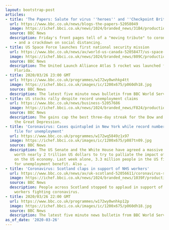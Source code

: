```yaml
---
layout: bootstrap-post
articles:
- title: 'The Papers: Salute for virus ''heroes'' and ''Checkpoint Britain'''
  url: https://www.bbc.co.uk/news/blogs-the-papers-52058049
  image: https://ichef.bbci.co.uk/news/1024/branded_news/31B4/production/_111442721_mirror.jpg
  source: BBC News
  description: Friday's front pages tell of a "moving tribute" to coronavirus staff
    - and a crackdown on social distancing.
- title: US Space Force launches first national security mission
  url: https://www.bbc.co.uk/news/av/world-us-canada-52058477/us-space-force-launches-first-national-security-mission
  image: https://ichef.bbci.co.uk/news/1024/branded_news/809C/production/_111442923_p087v0ms.jpg
  source: BBC News
  description: The United Launch Alliance Atlas 5 rocket was launched from Cape Canaveral,
    Florida.
- title: 2020/03/26 23:00 GMT
  url: https://www.bbc.co.uk/programmes/w172wy0wnhkp4tt
  image: https://ichef.bbci.co.uk/images/ic/1200x675/p060dh18.jpg
  source: BBC News
  description: The latest five minute news bulletin from BBC World Service.
- title: US stocks rally despite record unemployment claims
  url: https://www.bbc.co.uk/news/business-52057686
  image: https://ichef.bbci.co.uk/news/1024/branded_news/F824/production/_111442536_gettyimages-1208040960.jpg
  source: BBC News
  description: The gains cap the best three-day streak for the Dow and S&P 500 since
    the Great Depression.
- title: 'Coronavirus: Cases quintupled in New York while record number of Americans
    file for unemployment'
  url: https://www.bbc.co.uk/programmes/w172wq5849z1x97
  image: https://ichef.bbci.co.uk/images/ic/1200x675/p087tn09.jpg
  source: BBC News
  description: The US Senate and the White House have agreed a massive relief package
    worth nearly 2 trillion US dollars to try to palliate the impact of the virus
    on the US economy. Last week alone, 3.3 million people in the US filed a claim
    for unemployment benefit. Also …
- title: 'Coronavirus: Scotland claps in support of NHS workers'
  url: https://www.bbc.co.uk/news/av/uk-scotland-52056611/coronavirus-scotland-claps-in-support-of-nhs-workers
  image: https://ichef.bbci.co.uk/news/1024/branded_news/1039F/production/_111436466_p087twvg.jpg
  source: BBC News
  description: People across Scotland stopped to applaud in support of the health
    workers fighting coronavirus.
- title: 2020/03/26 22:00 GMT
  url: https://www.bbc.co.uk/programmes/w172wy0wnhkp12p
  image: https://ichef.bbci.co.uk/images/ic/1200x675/p060dh18.jpg
  source: BBC News
  description: The latest five minute news bulletin from BBC World Service.
as_of_date: '2020-03-26'
---
```



